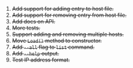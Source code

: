 1. <del>Add support for adding entry to host file.</del>
2. <del>Add support for removing entry from host file.</del>
3. <del>Add docs on API.</del>
4. <del>More tests.</del>
5. <del>Support adding and removing multiple hosts.</del>
6. <del>Move ``Load()`` method to constructor.</del>
7. <del>Add ```--all``` flag to ``list`` command.</del>
8. <del>Add ``--help`` output.</del>
9. <del>Test IP address format.</del>

